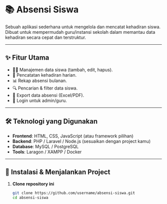 # 📚 Absensi Siswa

Sebuah aplikasi sederhana untuk mengelola dan mencatat kehadiran siswa.  
Dibuat untuk mempermudah guru/instansi sekolah dalam memantau data kehadiran secara cepat dan terstruktur.

---

## ✨ Fitur Utama
- 👩‍🎓 Manajemen data siswa (tambah, edit, hapus).
- 📅 Pencatatan kehadiran harian.
- 📊 Rekap absensi bulanan.
- 🔍 Pencarian & filter data siswa.
- 📑 Export data absensi (Excel/PDF).
- 🔐 Login untuk admin/guru.

---

## 🛠️ Teknologi yang Digunakan
- **Frontend**: HTML, CSS, JavaScript (atau framework pilihan)
- **Backend**: PHP / Laravel / Node.js (sesuaikan dengan project kamu)
- **Database**: MySQL / PostgreSQL
- **Tools**: Laragon / XAMPP / Docker

---

## 🚀 Instalasi & Menjalankan Project

1. **Clone repository ini**
   ```bash
   git clone https://github.com/username/absensi-siswa.git
   cd absensi-siswa

